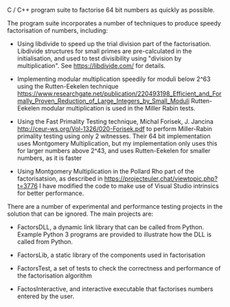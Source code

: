 C / C++ program suite to factorise 64 bit numbers as quickly as possible.

The program suite incorporates a number of techniques to produce speedy factorisation of numbers, including:

- Using libdivide to speed up the trial division part of the factorisation.
    Libdivide structures for small primes are pre-calculated in the initialisation, and used to test 
    divisibility using "division by multiplication". See https://libdivide.com/ for details.
    
- Implementing modular multiplication speedily for moduli below 2^63 using the Rutten-Eekelen technique  
https://www.researchgate.net/publication/220493198_Efficient_and_Formally_Proven_Reduction_of_Large_Integers_by_Small_Moduli
Rutten-Eekelen modular multiplication is used in the Miller Rabin tests.

- Using the Fast Primality Testing technique, Michal Forisek, J. Jancina
http://ceur-ws.org/Vol-1326/020-Forisek.pdf to perform Miller-Rabin primality testing using only 2 witnesses.
Their 64 bit implementation uses Montgomery Multiplication, but my implementation only uses this for larger numbers above 2^43, and uses Rutten-Eekelen
for smaller numbers, as it is faster

- Using Montgomery Multiplication in the Pollard Rho part of the factorisatsion, as described in https://projecteuler.chat/viewtopic.php?t=3776
I have modified the code to make use of Visual Studio intrinsics for better performance.


There are a number of experimental and performance testing projects in the solution that can be ignored. The main projects are:

- FactorsDLL,  a dynamic link library that can be called from Python. Example Python 3 programs are provided to illustrate how the DLL is called from Python.

- FactorsLib, a static library of the components used in factorisation

- FactorsTest, a set of tests to check the correctness and performance of the factorisation algorithm

- FactosInteractive, and interactive executable that factorises numbers entered by the user.
    
    

